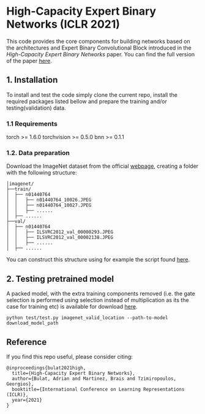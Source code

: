 # High-Capacity Expert Binary Networks (ICLR 2021)

This code provides the core components for building networks based on the architectures and Expert Binary Convolutional Block introduced in the _High-Capacity Expert Binary Networks_ paper. You can find the full version of the paper [here](https://arxiv.org/pdf/2010.03558).

## 1. Installation

To install and test the code simply clone the current repo, install the required packages listed bellow and prepare the training and/or testing(validation) data.

### 1.1 Requirements
torch >= 1.6.0
torchvision >= 0.5.0
bnn >= 0.1.1

### 1.2. Data preparation
 Download the ImageNet dataset from the official [webpage](http://image-net.org/download-images), creating a folder with the following structure: 
```
│imagenet/
├──train/
│  ├── n01440764
│  │   ├── n01440764_10026.JPEG
│  │   ├── n01440764_10027.JPEG
│  │   ├── ......
│  ├── ......
├──val/
│  ├── n01440764
│  │   ├── ILSVRC2012_val_00000293.JPEG
│  │   ├── ILSVRC2012_val_00002138.JPEG
│  │   ├── ......
│  ├── ......
```
You can construct this structure using for example the script found [here](https://gist.github.com/BIGBALLON/8a71d225eff18d88e469e6ea9b39cef4).

## 2. Testing pretrained model

A packed model, with the extra training components removed (i.e. the gate selection is performed using selection instead of multiplication as its the case for training etc) is available for download [here](https://www.adrianbulat.com/downloads/ICLR2021/model_binary_ebresnet.pth.tar).

```
python test/test.py imagenet_valid_location --path-to-model download_model_path
```

## Reference

If you find this repo useful, please consider citing:
```
@inproceedings{bulat2021high,
  title={High-Capacity Expert Binary Networks},
  author={Bulat, Adrian and Martinez, Brais and Tzimiropoulos, Georgios},
  booktitle={International Conference on Learning Representations (ICLR)},
  year={2021}
}
```
